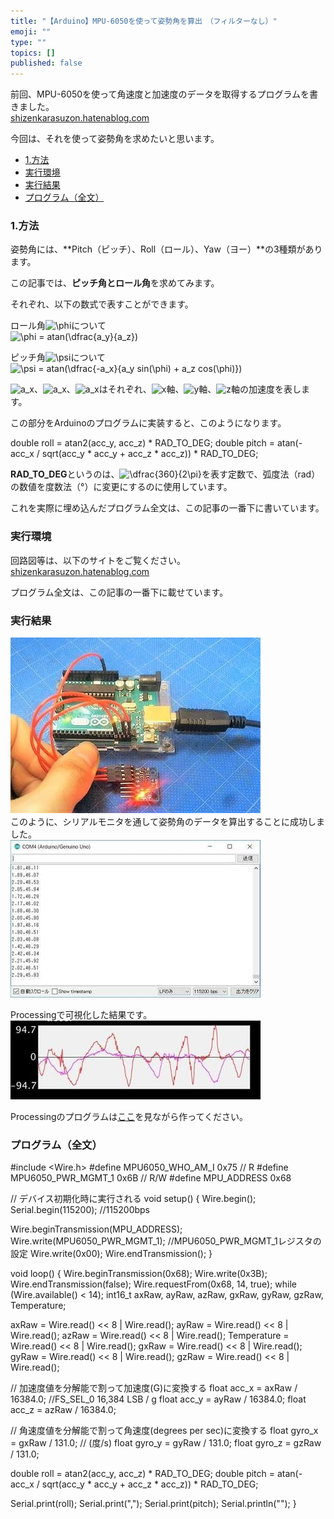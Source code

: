 ```yaml
---
title: "【Arduino】MPU-6050を使って姿勢角を算出　（フィルターなし）"
emoji: ""
type: ""
topics: []
published: false
---
```


前回、MPU-6050を使って角速度と加速度のデータを取得するプログラムを書きました。  
[shizenkarasuzon.hatenablog.com](https://shizenkarasuzon.hatenablog.com/entry/2019/02/16/162647)

今回は、それを使って姿勢角を求めたいと思います。

* [1.方法](#1方法)
* [実行環境](#実行環境)
* [実行結果](#実行結果)
* [プログラム（全文）](#プログラム全文)

### 1.方法

姿勢角には、**Pitch（ピッチ）、Roll（ロール）、Yaw（ヨー）**の3種類があります。

この記事では、**ピッチ角とロール角**を求めてみます。

それぞれ、以下の数式で表すことができます。

ロール角![\phi](https://chart.apis.google.com/chart?cht=tx&chl=%5Cphi)について  
![\phi = atan(\dfrac{a_y}{a_z})](https://chart.apis.google.com/chart?cht=tx&chl=%5Cphi%20%3D%20atan%28%5Cdfrac%7Ba_y%7D%7Ba_z%7D%29)

ピッチ角![\psi](https://chart.apis.google.com/chart?cht=tx&chl=%5Cpsi)について  
![\psi = atan(\dfrac{-a_x}{a_y sin(\phi) + a_z cos(\phi)})](https://chart.apis.google.com/chart?cht=tx&chl=%5Cpsi%20%3D%20atan%28%5Cdfrac%7B-a_x%7D%7Ba_y%20sin%28%5Cphi%29%20%2B%20a_z%20cos%28%5Cphi%29%7D%29)

![a_x](https://chart.apis.google.com/chart?cht=tx&chl=a_x)、![a_x](https://chart.apis.google.com/chart?cht=tx&chl=a_x)、![a_x](https://chart.apis.google.com/chart?cht=tx&chl=a_x)はそれぞれ、![x](https://chart.apis.google.com/chart?cht=tx&chl=x)軸、![y](https://chart.apis.google.com/chart?cht=tx&chl=y)軸、![z](https://chart.apis.google.com/chart?cht=tx&chl=z)軸の加速度を表します。

この部分をArduinoのプログラムに実装すると、このようになります。

double roll  = atan2(acc_y, acc_z) * RAD_TO_DEG;
double pitch = atan(-acc_x / sqrt(acc_y * acc_y + acc_z * acc_z)) * RAD_TO_DEG;

**RAD\_TO\_DEG**というのは、![\dfrac{360}{2\pi}](https://chart.apis.google.com/chart?cht=tx&chl=%5Cdfrac%7B360%7D%7B2%5Cpi%7D)を表す定数で、弧度法（rad）の数値を度数法（°）に変更にするのに使用しています。

これを実際に埋め込んだプログラム全文は、この記事の一番下に書いています。  
  
### 実行環境

回路図等は、以下のサイトをご覧ください。  
[shizenkarasuzon.hatenablog.com](https://shizenkarasuzon.hatenablog.com/entry/2019/02/16/162647)

プログラム全文は、この記事の一番下に載せています。  
  
  
### 実行結果

![f:id:pythonjacascript:20190216170934j:plain](/images/ppythonjacascript2019021620190216170934.jpg "f:id:pythonjacascript:20190216170934j:plain")  
このように、シリアルモニタを通して姿勢角のデータを算出することに成功しました。  
![f:id:pythonjacascript:20190216165438j:plain](/images/ppythonjacascript2019021620190216165438.jpg "f:id:pythonjacascript:20190216165438j:plain")

Processingで可視化した結果です。  
![f:id:pythonjacascript:20190216165429j:plain](/images/ppythonjacascript2019021620190216165429.jpg "f:id:pythonjacascript:20190216165429j:plain")

Processingのプログラムは[ここ](https://shizenkarasuzon.hatenablog.com/entry/2019/02/16/163954)を見ながら作ってください。  
  
### プログラム（全文）

#include <Wire.h>
#define MPU6050_WHO_AM_I     0x75  // R
#define MPU6050_PWR_MGMT_1   0x6B  // R/W
#define MPU_ADDRESS  0x68


// デバイス初期化時に実行される
void setup() {
  Wire.begin();
  Serial.begin(115200); //115200bps

  Wire.beginTransmission(MPU_ADDRESS);
  Wire.write(MPU6050_PWR_MGMT_1);  //MPU6050_PWR_MGMT_1レジスタの設定
  Wire.write(0x00);
  Wire.endTransmission();
}


void loop() {
  Wire.beginTransmission(0x68);
  Wire.write(0x3B);
  Wire.endTransmission(false);
  Wire.requestFrom(0x68, 14, true);
  while (Wire.available() < 14);
  int16_t axRaw, ayRaw, azRaw, gxRaw, gyRaw, gzRaw, Temperature;

  axRaw = Wire.read() << 8 | Wire.read();
  ayRaw = Wire.read() << 8 | Wire.read();
  azRaw = Wire.read() << 8 | Wire.read();
  Temperature = Wire.read() << 8 | Wire.read();
  gxRaw = Wire.read() << 8 | Wire.read();
  gyRaw = Wire.read() << 8 | Wire.read();
  gzRaw = Wire.read() << 8 | Wire.read();

  // 加速度値を分解能で割って加速度(G)に変換する
  float acc_x = axRaw / 16384.0;  //FS_SEL_0 16,384 LSB / g
  float acc_y = ayRaw / 16384.0;
  float acc_z = azRaw / 16384.0;

  // 角速度値を分解能で割って角速度(degrees per sec)に変換する
  float gyro_x = gxRaw / 131.0;  // (度/s)
  float gyro_y = gyRaw / 131.0;
  float gyro_z = gzRaw / 131.0;

  double roll  = atan2(acc_y, acc_z) * RAD_TO_DEG;
  double pitch = atan(-acc_x / sqrt(acc_y * acc_y + acc_z * acc_z)) * RAD_TO_DEG;
  
  Serial.print(roll);  Serial.print(",");
  Serial.print(pitch);  Serial.println("");
}